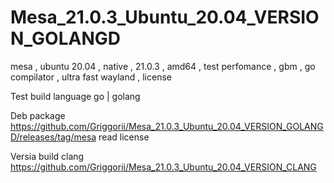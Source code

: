 # Mesa_21.0.3_Ubuntu_20.04_VERSION_GOLANGD
mesa , ubuntu 20.04 , native , 21.0.3 , amd64 , test perfomance , gbm , go compilator , ultra fast wayland , license

 Test build language go | golang

Deb package https://github.com/Griggorii/Mesa_21.0.3_Ubuntu_20.04_VERSION_GOLANGD/releases/tag/mesa read license

Versia build clang https://github.com/Griggorii/Mesa_21.0.3_Ubuntu_20.04_VERSION_CLANG
